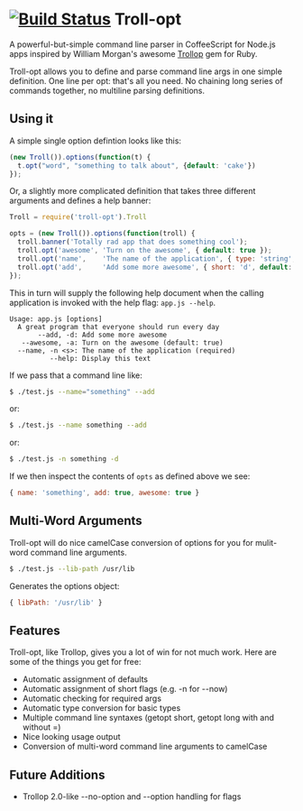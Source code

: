 [![Build Status](https://travis-ci.org/relistan/troll-opt.png)](https://travis-ci.org/relistan/troll-opt)
Troll-opt
=========

A powerful-but-simple command line parser in CoffeeScript for Node.js
apps inspired by William Morgan's awesome
[Trollop](http://trollop.rubyforge.org/) gem for Ruby.

Troll-opt allows you to define and parse command line args in one
simple definition. One line per opt: that's all you need. No chaining
long series of commands together, no multiline parsing definitions.

Using it
--------

A simple single option defintion looks like this:

```javascript
(new Troll()).options(function(t) {
  t.opt("word", "something to talk about", {default: 'cake'})
});
```

Or, a slightly more complicated definition that takes
three different arguments and defines a help banner:

```javascript
Troll = require('troll-opt').Troll

opts = (new Troll()).options(function(troll) {
  troll.banner('Totally rad app that does something cool');
  troll.opt('awesome', 'Turn on the awesome', { default: true });
  troll.opt('name',    'The name of the application', { type: 'string', required: true });
  troll.opt('add',     'Add some more awesome', { short: 'd', default: true });
});
```

This in turn will supply the following help document when the calling
application is invoked with the help flag: `app.js --help`.

```
Usage: app.js [options]
  A great program that everyone should run every day
       --add, -d: Add some more awesome
   --awesome, -a: Turn on the awesome (default: true)
  --name, -n <s>: The name of the application (required)
          --help: Display this text
```

If we pass that a command line like:

```bash
$ ./test.js --name="something" --add
```

or:

```bash
$ ./test.js --name something --add
```

or:

```bash
$ ./test.js -n something -d
```

If we then inspect the contents of `opts` as defined above we see:

```javascript
{ name: 'something', add: true, awesome: true }
```

Multi-Word Arguments
--------------------

Troll-opt will do nice camelCase conversion of options for you for mulit-word
command line arguments.

```bash
$ ./test.js --lib-path /usr/lib
```

Generates the options object:

```javascript
{ libPath: '/usr/lib' }
```

Features
--------

Troll-opt, like Trollop, gives you a lot of win for not much work.  Here 
are some of the things you get for free:

 * Automatic assignment of defaults
 * Automatic assignment of short flags (e.g. -n for --now)
 * Automatic checking for required args
 * Automatic type conversion for basic types
 * Multiple command line syntaxes (getopt short, getopt long with and without =)
 * Nice looking usage output
 * Conversion of multi-word command line arguments to camelCase

Future Additions
---------------

 * Trollop 2.0-like --no-option and --option handling for flags
